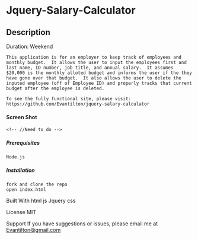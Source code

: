# Jquery-Salary-Calculator

## Description
Duration: Weekend

    This application is for an employer to keep track of employees and monthly budget.  It allows the user to input the employees first and last name, ID number, job title, and annual salary.  It assumes $20,000 is the monthly alloted budget and informs the user if the they have gone over that budget.  It also allows the user to delete the inputed employee (off of Employee ID) and properly tracks that current budget after the employee is deleted.

    To see the fully functional site, please visit: https://github.com/Evantilton/jquery-salary-calculator

#### Screen Shot
    <!-- //Need to do -->

##### Prerequisites
    Node.js

##### Installation
    fork and clone the repo
    open index.html


Built With
    html
    js
    Jquery
    css

License
    MIT

Support
    If you have suggestions or issues, please email me at Evantilton@gmail.com
